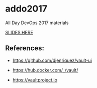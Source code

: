 # addo2017
All Day DevOps 2017 materials

[SLIDES HERE](https://docs.google.com/presentation/d/1OiJD24-Mn4zoDZaDnAdl5bRfFsy_YmxZUdGuAhzuWZM/edit?usp=sharing)

## References:

* https://github.com/djenriquez/vault-ui

* https://hub.docker.com/_/vault/

* https://vaultproject.io
